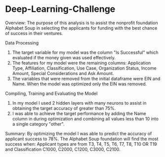 # Deep-Learning-Challenge

Overview:
The purpose of this analysis is to assist the nonprofit foundation Alphabet Soup in selecting the applicants for funding with the best chance of success in their ventures.

Data Processing
1. The target variable for my model was the column "Is Successful" which evaluated if the money given was used effectively.
2. The features for my model were the remaining columns: Application Type, Affiliation, Classification, Use Case, Organization Status, Income Amount, Special Considerations and Ask Amount.
3. The variables that were removed from the initial dataframe were EIN and Name. When the model was optimized only the EIN was removed.

Compiling, Training and Evaluating the Model
1. In my model I used 2 hidden layers with many neurons to assist in obtaining the target accuracy of greater than 75%.
2. I was able to achieve the target performance by adding the Name column in during optimization and combining all values less than 10 into a single category "other".

Summary:
By optimizing the model I was able to predict the accuracy of applicant success to 78%. The Alphabet Soup foundation will find the most success when:
  Applicant types are from T3, T4, T5, T6, T7, T8, T10 OR T19 and Classification C1000, C2000, C1200, C3000, C2100.
